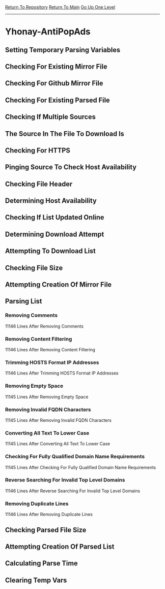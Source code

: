 [Return To Repository](https://github.com/deathbybandaid/piholeparser/)
[Return To Main](https://github.com/deathbybandaid/piholeparser/blob/master/RecentRunLogs/Mainlog.md)
[Go Up One Level](https://github.com/deathbybandaid/piholeparser/blob/master/RecentRunLogs/TopLevelScripts/30-Processing-External-Blacklists.md)
____________________________________
# Yhonay-AntiPopAds
## Setting Temporary Parsing Variables
## Checking For Existing Mirror File
## Checking For Github Mirror File
## Checking For Existing Parsed File
## Checking If Multiple Sources
## The Source In The File To Download Is
## Checking For HTTPS
## Pinging Source To Check Host Availability
## Checking File Header
## Determining Host Availability
## Checking If List Updated Online
## Determining Download Attempt
## Attempting To Download List
## Checking File Size
## Attempting Creation Of Mirror File
## Parsing List
### Removing Comments
11146 Lines After Removing Comments
### Removing Content Filtering
11146 Lines After Removing Content Filtering
### Trimming HOSTS Format IP Addresses
11146 Lines After Trimming HOSTS Format IP Addresses
### Removing Empty Space
11145 Lines After Removing Empty Space
### Removing Invalid FQDN Characters
11145 Lines After Removing Invalid FQDN Characters
### Converting All Text To Lower Case
11145 Lines After Converting All Text To Lower Case
### Checking For Fully Qualified Domain Name Requirements
11145 Lines After Checking For Fully Qualified Domain Name Requirements
### Reverse Searching For Invalid Top Level Domains
11146 Lines After Reverse Searching For Invalid Top Level Domains
### Removing Duplicate Lines
11146 Lines After Removing Duplicate Lines
## Checking Parsed File Size
## Attempting Creation Of Parsed List
## Calculating Parse Time
## Clearing Temp Vars
